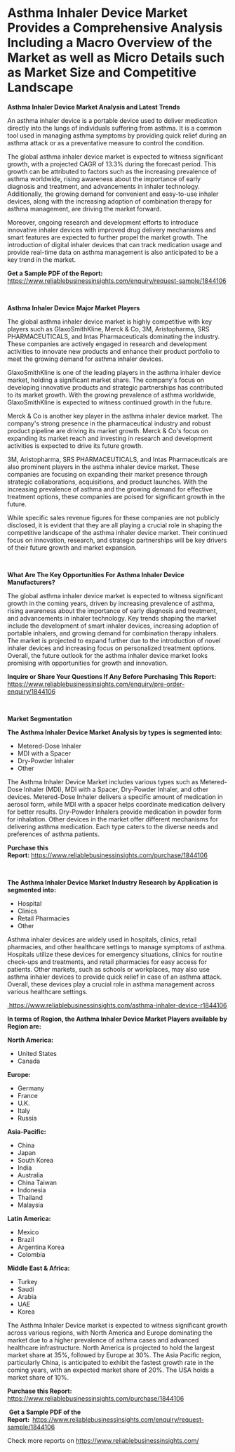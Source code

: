 <p><h1>Asthma Inhaler Device Market Provides a Comprehensive Analysis Including a Macro Overview of the Market as well as Micro Details such as Market Size and Competitive Landscape</h1></p><p><strong>Asthma Inhaler Device Market Analysis and Latest Trends</strong></p>
<p><p>An asthma inhaler device is a portable device used to deliver medication directly into the lungs of individuals suffering from asthma. It is a common tool used in managing asthma symptoms by providing quick relief during an asthma attack or as a preventative measure to control the condition.</p><p>The global asthma inhaler device market is expected to witness significant growth, with a projected CAGR of 13.3% during the forecast period. This growth can be attributed to factors such as the increasing prevalence of asthma worldwide, rising awareness about the importance of early diagnosis and treatment, and advancements in inhaler technology. Additionally, the growing demand for convenient and easy-to-use inhaler devices, along with the increasing adoption of combination therapy for asthma management, are driving the market forward.</p><p>Moreover, ongoing research and development efforts to introduce innovative inhaler devices with improved drug delivery mechanisms and smart features are expected to further propel the market growth. The introduction of digital inhaler devices that can track medication usage and provide real-time data on asthma management is also anticipated to be a key trend in the market.</p></p>
<p><strong>Get a Sample PDF of the Report:&nbsp;</strong> <a href="https://www.reliablebusinessinsights.com/enquiry/request-sample/1844106">https://www.reliablebusinessinsights.com/enquiry/request-sample/1844106</a></p>
<p>&nbsp;</p>
<p><strong>Asthma Inhaler Device Major Market Players</strong></p>
<p><p>The global asthma inhaler device market is highly competitive with key players such as GlaxoSmithKline, Merck & Co, 3M, Aristopharma, SRS PHARMACEUTICALS, and Intas Pharmaceuticals dominating the industry. These companies are actively engaged in research and development activities to innovate new products and enhance their product portfolio to meet the growing demand for asthma inhaler devices.</p><p>GlaxoSmithKline is one of the leading players in the asthma inhaler device market, holding a significant market share. The company's focus on developing innovative products and strategic partnerships has contributed to its market growth. With the growing prevalence of asthma worldwide, GlaxoSmithKline is expected to witness continued growth in the future.</p><p>Merck & Co is another key player in the asthma inhaler device market. The company's strong presence in the pharmaceutical industry and robust product pipeline are driving its market growth. Merck & Co's focus on expanding its market reach and investing in research and development activities is expected to drive its future growth.</p><p>3M, Aristopharma, SRS PHARMACEUTICALS, and Intas Pharmaceuticals are also prominent players in the asthma inhaler device market. These companies are focusing on expanding their market presence through strategic collaborations, acquisitions, and product launches. With the increasing prevalence of asthma and the growing demand for effective treatment options, these companies are poised for significant growth in the future.</p><p>While specific sales revenue figures for these companies are not publicly disclosed, it is evident that they are all playing a crucial role in shaping the competitive landscape of the asthma inhaler device market. Their continued focus on innovation, research, and strategic partnerships will be key drivers of their future growth and market expansion.</p></p>
<p>&nbsp;</p>
<p><strong>What Are The Key Opportunities For Asthma Inhaler Device Manufacturers?</strong></p>
<p><p>The global asthma inhaler device market is expected to witness significant growth in the coming years, driven by increasing prevalence of asthma, rising awareness about the importance of early diagnosis and treatment, and advancements in inhaler technology. Key trends shaping the market include the development of smart inhaler devices, increasing adoption of portable inhalers, and growing demand for combination therapy inhalers. The market is projected to expand further due to the introduction of novel inhaler devices and increasing focus on personalized treatment options. Overall, the future outlook for the asthma inhaler device market looks promising with opportunities for growth and innovation.</p></p>
<p><strong>Inquire or Share Your Questions If Any Before Purchasing This Report:</strong> <a href="https://www.reliablebusinessinsights.com/enquiry/pre-order-enquiry/1844106">https://www.reliablebusinessinsights.com/enquiry/pre-order-enquiry/1844106</a></p>
<p>&nbsp;</p>
<p><strong>Market Segmentation</strong></p>
<p><strong>The Asthma Inhaler Device Market Analysis by types is segmented into:</strong></p>
<p><ul><li>Metered-Dose Inhaler</li><li>MDI with a Spacer</li><li>Dry-Powder Inhaler</li><li>Other</li></ul></p>
<p><p>The Asthma Inhaler Device Market includes various types such as Metered-Dose Inhaler (MDI), MDI with a Spacer, Dry-Powder Inhaler, and other devices. Metered-Dose Inhaler delivers a specific amount of medication in aerosol form, while MDI with a spacer helps coordinate medication delivery for better results. Dry-Powder Inhalers provide medication in powder form for inhalation. Other devices in the market offer different mechanisms for delivering asthma medication. Each type caters to the diverse needs and preferences of asthma patients.</p></p>
<p><strong>Purchase this Report:&nbsp;</strong><a href="https://www.reliablebusinessinsights.com/purchase/1844106">https://www.reliablebusinessinsights.com/purchase/1844106</a></p>
<p>&nbsp;</p>
<p><strong>The Asthma Inhaler Device Market Industry Research by Application is segmented into:</strong></p>
<p><ul><li>Hospital</li><li>Clinics</li><li>Retail Pharmacies</li><li>Other</li></ul></p>
<p><p>Asthma inhaler devices are widely used in hospitals, clinics, retail pharmacies, and other healthcare settings to manage symptoms of asthma. Hospitals utilize these devices for emergency situations, clinics for routine check-ups and treatments, and retail pharmacies for easy access for patients. Other markets, such as schools or workplaces, may also use asthma inhaler devices to provide quick relief in case of an asthma attack. Overall, these devices play a crucial role in asthma management across various healthcare settings.</p></p>
<p><a href="https://www.reliablebusinessinsights.com/asthma-inhaler-device-r1844106">&nbsp;https://www.reliablebusinessinsights.com/asthma-inhaler-device-r1844106</a></p>
<p><strong>In terms of Region, the Asthma Inhaler Device Market Players available by Region are:</strong></p>
<p>
    <p> <strong> North America: </strong>
        <ul>
            <li>United States</li>
            <li>Canada</li>
        </ul>
        </p> 
    <p> <strong> Europe: </strong>
        <ul>
            <li>Germany</li>
            <li>France</li>
            <li>U.K.</li>
            <li>Italy</li>
            <li>Russia</li>
        </ul>
        </p> 
    <p> <strong> Asia-Pacific: </strong>
        <ul>
            <li>China</li>
            <li>Japan</li>
            <li>South Korea</li>
            <li>India</li>
            <li>Australia</li>
            <li>China Taiwan</li>
            <li>Indonesia</li>
            <li>Thailand</li>
            <li>Malaysia</li>
        </ul>
        </p> 
    <p> <strong> Latin America: </strong>
        <ul>
            <li>Mexico</li>
            <li>Brazil</li>
            <li>Argentina Korea</li>
            <li>Colombia</li>
        </ul>
        </p> 
    <p> <strong> Middle East & Africa: </strong>
        <ul>
            <li>Turkey</li>
            <li>Saudi</li>
            <li>Arabia</li>
            <li>UAE</li>
            <li>Korea</li>
        </ul>
    </p>
    </p>
<p><p>The Asthma Inhaler Device market is expected to witness significant growth across various regions, with North America and Europe dominating the market due to a higher prevalence of asthma cases and advanced healthcare infrastructure. North America is projected to hold the largest market share at 35%, followed by Europe at 30%. The Asia Pacific region, particularly China, is anticipated to exhibit the fastest growth rate in the coming years, with an expected market share of 20%. The USA holds a market share of 10%.</p></p>
<p><strong>Purchase this Report: </strong><a href="https://www.reliablebusinessinsights.com/purchase/1844106">https://www.reliablebusinessinsights.com/purchase/1844106</a></p>
<p>&nbsp;<strong>Get a Sample PDF of the Report:&nbsp;&nbsp;</strong><a href="https://www.reliablebusinessinsights.com/enquiry/request-sample/1844106">https://www.reliablebusinessinsights.com/enquiry/request-sample/1844106</a></p>
<p><strong></strong></p>
<p>Check more reports on <a href="https://www.reliablebusinessinsights.com/">https://www.reliablebusinessinsights.com/</a></p>